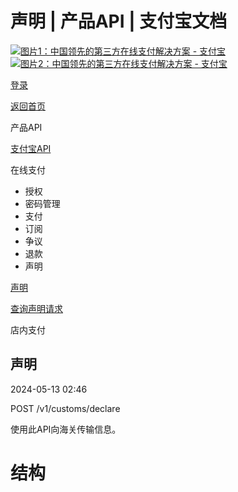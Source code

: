声明 | 产品API | 支付宝文档
==================

[![图片1：中国领先的第三方在线支付解决方案 - 支付宝](https://ac.alipay.com/storage/2024/3/26/d66c43c0-440d-4c97-9976-f2028a2c8c5e.svg)![图片2：中国领先的第三方在线支付解决方案 - 支付宝](https://ac.alipay.com/storage/2024/3/26/a48bd336-aea0-4f16-bf83-616eacbb4434.svg)](/docs/)

[登录](https://global.alipay.com/ilogin/account_login.htm?goto=https%3A%2F%2Fglobal.alipay.com%2Fdocs%2Fac%2Fams%2Fdeclare)

[返回首页](../../)

产品API

[支付宝API](/docs/ac/ams/api)

在线支付

* 授权
* 密码管理
* 支付
* 订阅
* 争议
* 退款
* 声明

[声明](/docs/ac/ams/declare)

[查询声明请求](/docs/ac/ams/inquirydeclare)

店内支付

声明
----

2024-05-13 02:46

POST /v1/customs/declare

使用此API向海关传输信息。

结构
====